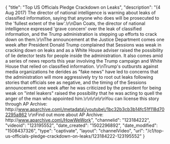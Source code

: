 {
    "title": "Top US Officials Pledge Crackdown on Leaks",
    "description": "(4 Aug 2017) The director of national intelligence is warning about leaks of classified information, saying that anyone who does will be prosecuted to the 'fullest extent of the law'.\r\nDan Coats, the director of national intelligence expressed 'grave concern' over the leak of classified information, and the Trump administration is stepping up efforts to crack down on them.\r\nThe announcement at the Justice Department comes one week after President Donald Trump complained that Sessions was weak in cracking down on leaks and as a White House adviser raised the possibility of lie detector tests for people inside the administration. It also comes amid a series of news reports this year involving the Trump campaign and White House that relied on classified information. \r\nTrump's outbursts against media organizations he derides as \"fake news\" have led to concerns that the administration will more aggressively try to root out leaks following stories that officials see as negative, and the timing of the Sessions announcement one week after he was criticized by the president for being weak on \"intel leakers\"  raised the possibility that he was acting to quell the anger of the man who appointed him.\r\n\r\n\r\nYou can license this story through AP Archive: http:\/\/www.aparchive.com\/metadata\/youtube\/1bc32b3cb3b14fc51f118d702295a862 \r\nFind out more about AP Archive: http:\/\/www.aparchive.com\/HowWeWork",
    "channelid": "123184222",
    "videoid": "123195552",
    "date_created": "1502296892",
    "date_modified": "1508437326",
    "type": "captivate",
    "layout": "channelVideo",
    "url": "\/c1\/top-us-officials-pledge-crackdown-on-leaks\/123184222-123195552"
}